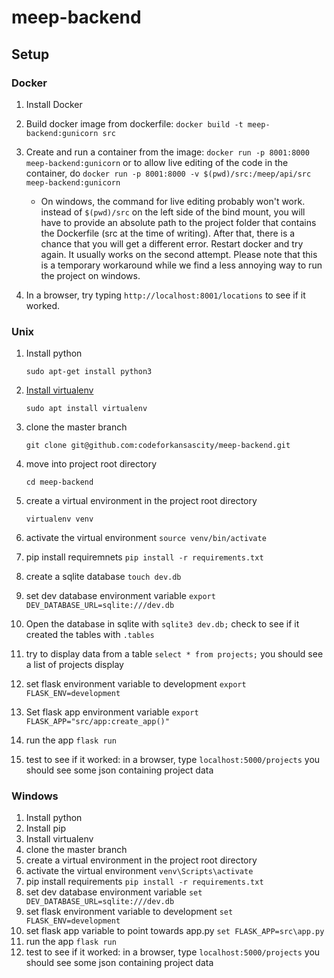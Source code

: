 # meep-backend

## Setup

### Docker
  1. Install Docker
  2. Build docker image from dockerfile:
    ```
    docker build -t meep-backend:gunicorn src
    ```
  3. Create and run a container from the image:
    ```
    docker run -p 8001:8000 meep-backend:gunicorn
    ```
    or to allow live editing of the code in the container, do
    ```
    docker run -p 8001:8000 -v $(pwd)/src:/meep/api/src meep-backend:gunicorn
    ```
    
      - On windows, the command for live editing probably won't work. instead of ```$(pwd)/src``` on the left side of the           bind mount, you will have to provide an absolute path to the project folder that contains the Dockerfile (src at the         time of writing). After that, there is a chance that you will get a different error. Restart docker and try again. It         usually works on the second attempt. Please note that this is a temporary workaround while we find a less annoying way       to run the project on windows.  
  4. In a browser, try typing ```http://localhost:8001/locations``` to see
    if it worked.

### Unix
  1. Install python
     ```
     sudo apt-get install python3
     ```
  2. [Install virtualenv](https://virtualenv.pypa.io/en/latest/installation/)
     ```
     sudo apt install virtualenv
  3. clone the master branch
     ```
     git clone git@github.com:codeforkansascity/meep-backend.git
  4. move into project root directory
     ```
     cd meep-backend
  5. create a virtual environment in the project root directory
     ```
     virtualenv venv
  6. activate the virtual environment ```source venv/bin/activate```
  7. pip install requiremnets ```pip install -r requirements.txt```
  8. create a sqlite database ```touch dev.db```
  9. set dev database environment variable ```export DEV_DATABASE_URL=sqlite:///dev.db```
  10. Open the database in sqlite with ```sqlite3 dev.db;``` check to see if it created the tables with ```.tables```
  11. try to display data from a table ```select * from projects;``` you should see a list of projects display

  12. set flask environment variable to development
    ```
    export FLASK_ENV=development
    ```
  13. Set flask app environment variable
    ```
    export FLASK_APP="src/app:create_app()"
    ```
  14. run the app
    ```
    flask run
    ```
  15. test to see if it worked: in a browser, type ```localhost:5000/projects``` you should see some json containing project data





### Windows
  1. Install python
  2. Install pip
  3. Install virtualenv
  4. clone the master branch
  5. create a virtual environment in the project root directory
  6. activate the virtual environment ```venv\Scripts\activate```
  7. pip install requirements ```pip install -r requirements.txt```
  8. set dev database environment variable ```set DEV_DATABASE_URL=sqlite:///dev.db```
  9. set flask environment variable to development
    ```
    set FLASK_ENV=development
    ```
  10. set flask app variable to point towards app.py
    ```
    set FLASK_APP=src\app.py
    ```
  11. run the app
    ```
    flask run
    ```
  11. test to see if it worked: in a browser, type ```localhost:5000/projects``` you should see some json containing project data
